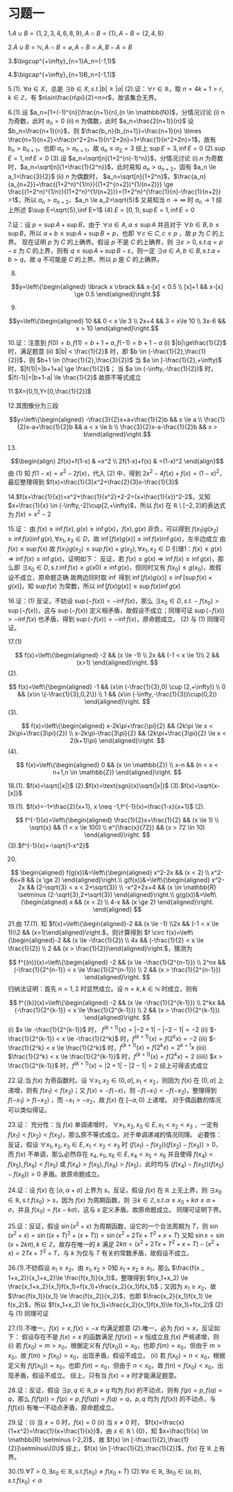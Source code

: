 # 习题一
1.$A \cup B=\{1,2,3,4,6,8,9\} ,A \cap B=\{1\},A-B=\{2,4,8\}$

2.$A \cup B=\mathbb{N},A \cap B=\varnothing,A-B=A,B-A=B$

3.$\bigcup^{+\infty}_{n=1}A_n=(-1,1)$

4.$\bigcap^{+\infty}_{n=1}B_n=[-1,1]$

5.(1). $\forall a \in X$，总是 $\exists b \in X ,s.t. |b| \ge |a|$
(2).证：$\forall r \in \mathbb{R}$，取 $n=4k+1 > r,k \in \mathbb{Z}$，有 $n\sin\frac{n\pi}{2}=n>r$，故该集合无界。

6.(1).设 $a_n=[1+(-1)^{n}]\frac{n+1}{n},(n \in \mathbb{N})$，分情况讨论
(i) n 为奇数，此时 $a_n=0$
(ii) n 为偶数，此时 $a_n=\frac{2(n+1)}{n}$
设 $b_n=\frac{n+1}{n}$，则 $\frac{b_n}{b_{n+1}}=\frac{n+1}{n} \times \frac{n+1}{n+2}=\frac{n^2+2n+1}{n^2+2n}=1+\frac{1}{n^2+2n}>1$，故有 $b_n>b_{n+1}$，也即 $a_n>a_{n+1}$，故 $a_n \le a_2=3$
综上 $\sup E=3,\inf E=0$
(2).$\sup E=1,\inf E=0$
(3).设 $a_n=\sqrt[n]{1+2^{n(-1)^n}}$，分情况讨论
(i).$n$ 为奇数时，$a_n=\sqrt[n]{1+\frac{1}{2^n}}$，此时易知 $a_n > a_{n+2}$，固有 $a_n \le a_1=\frac{3}{2}$
(ii) $n$ 为偶数时， $a_n=\sqrt[n]{1+2^n}$，$\frac{a_n}{a_{n+2}}=\frac{(1+2^n)^{1/n}}{(1+2^{n+2})^{1/(n+2)}} \ge \frac{(1+2^n)^{1/n}}{(1+2^n)^{1/(n+2)}}=(1+2^n)^{\frac{1}{n}-\frac{1}{n+2}} >1$，所以 $a_n >a_{n+2}$，$a_n \le a_2=\sqrt{5}$
又易知当 $n \to \infty$ 时 $a _n \to 1$
综上所述 $\sup E=\sqrt{5},\inf E=1$
(4).$E=[0,1),\sup E=1,\inf E=0$

7.证：设 $p=\sup A+\sup B$，由于 $\forall a \in A,a \le \sup A$ 并且对于 $\forall b \in B,b \le \sup B$，所以 $a+b \le \sup A+\sup B=p$，也即 $\forall c \in C,c \le p$ ，故 $p$ 为 $C$ 的上界。
现在证明 $p$ 为 $C$ 的上确界。假设 $p$ 不是 $C$ 的上确界，则 $\exists \varepsilon >0, s.t. q=p-\varepsilon$ 为 $C$ 的上界，则有 $q\le \sup A+\sup B-\varepsilon$，则一定 $\exists a \in A,b \in B ,s.t. a+b>q$，故 $q$ 不可能是 $C$ 的上界。所以 $p$ 是 $C$ 的上确界。

8.

$$y=\left\{\begin{aligned} 
\lbrack x \rbrack && x-[x] < 0.5 \\ 
[x]+1 && x-[x] \ge 0.5
\end{aligned}\right.$$

9.

$$y=\left\{\begin{aligned}
10 && 0 < x \le 3 \\
2x+4 && 3 < x\le 10 \\
3x-6 && x > 10
\end{aligned}\right.$$

10.证：注意到 $f(0)=b,f(1)=b+1+a,f(-1)=b+1-a$
(i) $|b|\ge\frac{1}{2}$ 时，满足题意
(ii) $|b| < \frac{1}{2}$ 时，即 $b \in (-\frac{1}{2},\frac{1}{2})$，则 $b+1 \in (\frac{1}{2},\frac{3}{2})$
当 $a \in [-\frac{1}{2},+\infty)$ 时，$|f(1)|=|b+1+a| \ge \frac{1}{2}$；
当 $a \in (-\infty,-\frac{1}{2})$ 时，$|f(-1)|=|b+1-a| \le \frac{1}{2}$
故原不等式成立

11.$X=[0,1],Y=[0,\frac{1}{2}]$

12.其图像分为三段

$$y=\left\{\begin{aligned}
-\frac{3}{2}x+a+\frac{1}{2}b && x \le a \\
\frac{1}{2}x-a+\frac{1}{2}b && a < x \le b \\
\frac{3}{2}x-a-\frac{1}{2}b && x > b\end{aligned}\right.$$

13.

$$\begin{align}
2f(x)+f(1-x) & =x^2 \\
2f(1-x)+f(x) & =(1-x)^2
\end{align}$$
由 (1) 知 $f(1-x)=x^2-2f(x)$，代入 (2) 中，得到 $2x^2-4f(x)+f(x)=(1-x)^2$，最后整理得到 $f(x)=\frac{1}{3}x^2+\frac{2}{3}x-\frac{1}{3}$

14.$f(x+\frac{1}{x})=x^2+\frac{1}{x^2}+2-2=(x+\frac{1}{x})^2-2$，又知 $x+\frac{1}{x} \in (-\infty,-2]\cup[2,+\infty)$，所以 $f(x)$ 在 $\mathbb{R} \setminus [-2,2]$的表达式为 $f(x)=x^2-2$

15.证：
由 $f(x) \ge \inf f(x),g(x) \ge \inf g(x)$，$f(x),g(x)$ 非负，可以得到 $f(x_1)g(x_2) \ge \inf f(x) \inf g(x),\forall x_1,x_2 \in D$，故 $\inf [f(x)g(x)] \ge \inf f(x) \inf g(x)$，左半边成立
由 $f(x) \le \sup f(x)$ 故 $f(x_1)g(x_2) \le \sup f(x) \times g(x_2),\forall x_1,x_2 \in D$
引理1：$f(x) \le g(x) \Rightarrow \inf f(x) \le \inf g(x)$，证明如下：
反证，若 $f(x) \le g(x) \Rightarrow \inf f(x) \ge \inf g(x)$，那么即 $\exists x_0 \in D,s.t. \inf f(x)\ge g(x0)\ge \inf g(x)$，但同时又有 $f(x_0) \le g(x_0)$，故假设不成立，原命题正确
故两边同时取 $\inf$ 得到 $\inf[f(x)g(x)]\le\inf[\sup f(x) \times g(x)]$，知 $\sup f(x)$ 为常数，所以 $\inf[f(x)g(x)] \le \sup f(x) \inf g(x)$

16.证：(1) 反证，不妨设 $\sup (-f(x)) < -\inf f(x)$，那么 $\exists x_0 \in D,s.t. -f(x_0) > \sup (-f(x))$，这与 $\sup (-f(x))$ 定义相矛盾，故假设不成立；同理可证 $\sup (-f(x)) > -\inf f(x)$ 也矛盾，得到 $\sup (-f(x))=-\inf f(x)$，原命题成立。
(2) 与 (1) 同理可证。

17.(1)

$$
f(x)=\left\{\begin{aligned}
-2 && (x \le -1) \\
2x && (-1 < x \le 1)\\
2 && (x>1)
\end{aligned}\right.
$$
(2).

$$
f(x)=\left\{\begin{aligned}
-1 && (x\in (-\frac{1}{3},0) \cup (2,+\infty)) \\
0 &&  (x\in \{-\frac{1}{3},0,2\}) \\
1 && (x\in (-\infty,-\frac{1}{3})\cup(0,2))
\end{aligned}\right.
$$
(3).

$$
f(x)=\left\{\begin{aligned}
x-2k\pi+\frac{\pi}{2} && (2k\pi \le x < 2k\pi+\frac{3\pi}{2}) \\
x-2k\pi-\frac{3\pi}{2} && (2k\pi+\frac{3\pi}{2} \le x < 2(k+1)\pi)
\end{aligned}\right.
$$
(4).

$$
f(x)=\left\{\begin{aligned}
0 && (x \in \mathbb{Z}) \\
x-n && (n < x < n+1,n \in \mathbb{Z})
\end{aligned}\right.
$$

18.(1). $f(x)=\sqrt{|x|}$
(2).$f(x)=\text{sgn}(x)\sqrt{|x|}$
(3).$f(x)=\sqrt{x-[x]}$

19.(1). $f(x)=-1+\frac{2}{x+1}, x \neq -1,f^{-1}(x)=\frac{1-x}{x+1}$
(2).

$$
f^{-1}(x)=\left\{\begin{aligned}
\frac{1}{2}x+\frac{1}{2} && (x \le 1) \\
\sqrt{x} && (1 < x \le 100) \\
e^{\frac{x}{72}} && (x > 72 \ln 10)
\end{aligned}\right.
$$
(3).$f^{-1}(x)=-\sqrt{1-x^2}$

20.

$$
\begin{aligned}
f(g(x))&=\left\{\begin{aligned}
x^2-2x && (x < 2) \\
x^2-6x+8 && (x \ge 2)
\end{aligned}\right.\\
g(f(x))&=\left\{\begin{aligned}
x^2-2x && (2-\sqrt{3} < x < 2+\sqrt{3}) \\
-x^2+2x+4 && (x \in \mathbb{R} \setminus (2-\sqrt{3},2+\sqrt{3})
\end{aligned}\right.\\
g(g(x))&=\left\{\begin{aligned}
x && (x < 2) \\
4-x && (x \ge 2)
\end{aligned}\right.
\end{aligned}
$$

21.由 17.(1). 知 $f(x)=\left\{\begin{aligned}-2 && (x \le -1) \\2x && (-1 < x \le 1)\\2 && (x>1)\end{aligned}\right.$，则计算得到 $f \circ f(x)=\left\{\begin{aligned}-2 && (x \le -\frac{1}{2}) \\ 4x && (-\frac{1}{2} < x \le \frac{1}{2}) \\ 2 && (x > \frac{1}{2})\end{aligned}\right.$，猜测为

$$
f^{(n)}(x)=\left\{\begin{aligned}
-2 && (x \le -\frac{1}{2^{n-1}}) \\
2^nx && (-\frac{1}{2^{n-1}} < x \le \frac{1}{2^{n-1}}) \\
2 && (x > \frac{1}{2^{n-1}})
\end{aligned}\right.
$$
归纳法证明：首先 $n=1,2$ 时显然成立。设 $n=k,k\in\mathbb{N}$ 时成立，则有

$$
f^{(k)}(x)=\left\{\begin{aligned}
-2 && (x \le -\frac{1}{2^{k-1}}) \\
2^kx && (-\frac{1}{2^{k-1}} < x \le \frac{1}{2^{k-1}}) \\
2 && (x > \frac{1}{2^{k-1}})
\end{aligned}\right.
$$
(i) $x \le -\frac{1}{2^{k-1}}$ 时， $f^{(k+1)}(x)=|-2+1|-|-2-1|=-2$
(ii) $-\frac{1}{2^{k-1}} < x \le -\frac{1}{2^k}$ 时，$f^{(k+1)}(x)=f(2^kx)=-2$
(iii) $-\frac{1}{2^k} < x \le \frac{1}{2^k}$ 时，$f^{(k+1)}(x)=f(2^kx)=2^{k+1}x$
(iiii) $\frac{1}{2^k} < x \le \frac{1}{2^{k-1}}$ 时，$f^{(k+1)}(x)=f(2^kx)=2$
(iiiii) $x > \frac{1}{2^{k-1}}$ 时，$f^{(k+1)}(x)=|2+1|-|2-1|=2$
综上可得该式成立

22.证:当 $f(x)$ 为奇函数时。设 $\forall x_1,x_2 \in (0,a],x_1 < x_2$，则因为 $f(x)$ 在 $(0,a]$ 上递增，则有 $f(x_1) < f(x_2)$；又 $f(x)=-f(-x)$，则 $-f(-x_1) < -f(-x_2)$，整理得到 $f(-x_1) > f(-x_2)$ ，而 $-x _ 1 >-x _ 2$，故 $f(x)$ 在 $[-a,0)$ 上递增。
对于偶函数的情况可以类似得证。

23.证：
充分性：当 $f(x)$ 单调递增时， $\forall x _ 1,x _ 2,x _ 3 \in E,x _ 1 < x _ 2 < x _ 3$ ，一定有 $f(x_1) < f(x_2) < f(x_3)$，那么原不等式成立。对于单调递减的情况同理。
必要性：反证，假设 $\forall x_1,x_2,x_3 \in E,x_1 < x_2 < x_3$ 时 $(f(x _ 1)-f(x_2))(f(x_2)-f(x_3)) > 0$，而 $f(x)$ 不单调，那么必然存在 $x_4,x_5,x_6 \in E,x_4 < x_5 < x_6$ 并且使得 $f(x_4) < f(x_5),f(x_6) < f(x_5)$ 或 $f(x_4) > f(x_5),f(x_6) > f(x_5)$，此时均与 $(f(x _ 4)-f(x_5))(f(x_5)-f(x_6)) > 0$ 矛盾。故原命题成立。

24.证：设 $f(x)$ 在 $[\alpha,\alpha+\sigma]$ 上界为 $s$。反证，假设 $f(x)$ 在 $\mathbb{R}$ 上无上界，则 $\exists x_0 \in \mathbb{R},s.t. f(x _0) >s$，因为 $f(x)$ 为周期函数，则 $\exists k \in \mathbb{Z},s.t.\alpha\le x _ 0+k\sigma \le \alpha+\sigma$，并且 $f(x _ 0)=f(x-k\sigma)$，这与 $s$ 定义矛盾。故原命题成立。
同理可证明下界。

25.证：反证，假设 $\sin(x^2+x)$ 为周期函数，设它的一个合法周期为 $T$，则 $\sin(x^2+x)=\sin((x+T)^2+(x+T))=\sin(x^2+2Tx+T^2+x+T)$
又知 $\sin x=\sin(x+2k\pi),k \in \mathbb{Z}$，故存在唯一的 $k$ 满足 $2k\pi=(x^2+2Tx+T^2+x+T)-(x^2+x)=2Tx+T^2+T$，与 $k$ 为仅与 $T$ 有关的常数矛盾，故假设不成立。

26.(1).不妨假设 $x_1 \ge x_2$。由 $x_1,x_2 > 0$知 $x _ 1+x_2 \ge x_1$，那么 $\frac{f(x _ 1+x_2)}{x_1+x_2}\le \frac{f(x_1)}{x_1}$，整理得到 $f(x_1+x_2) \le \frac{x_1+x_2}{x_1}f(x_1)=f(x_1)+\frac{x_2}{x_1}f(x_1)$；又因为 $x_1 \ge x_2$，故 $\frac{f(x_1)}{x_1} \le \frac{f(x_2)}{x_2}$，也即 $\frac{x_2}{x_1}f(x_1) \le f(x_2)$，所以 $f(x_1+x_2) \le f(x_1)+\frac{x_2}{x_1}f(x_1)\le f(x_1)+f(x_2)$
(2) 与 (1) 同理可证

27.(1).不唯一，$f(x)=x,f(x)=-x$ 均满足题意
(2).唯一，必为 $f(x)=x$，反证如下：
假设存在不是 $f(x)=x$ 的函数满足 $f(f(x))=x$ 恒成立且 $f(x)$ 严格递增，则
(i) 若 $f(x_0)=m > x_0$，根据定义有 $f(f(x_0))=x_0$，也即 $f(m)=x_0$，但由于 $m > x_0$，故 $f(m) > f(x_0) > x_0$，出现矛盾，假设不成立。
(ii) 若 $f(x_0)=n < x_0$，根据定义有 $f(f(x_0))=x_0$，也即 $f(n)=x_0$，但由于 $n < x_0$，故 $f(n) < f(x_0) < x_0$，出现矛盾，假设不成立。
综上，只有当 $f(x)=x$ 时才能满足题意。

28.证：反证，假设 $\exists p,q \in \mathbb{R},p \neq q$ 均为 $f(x)$ 的不动点，则有 $f(p)=p,f(q)=q$，那么 $f(f(p))=f(p)=p,f(f(q))=f(q)=q$，$p,q$ 均为 $f(f(x))$ 的不动点，与 $f(f(x))$ 有唯一不动点矛盾，原命题成立。

29.证：(i) 当 $x=0$ 时，$f(x)=0$
(ii) 当 $x \neq 0$ 时， $f(x)=\frac{x}{1+x^2}=\frac{1}{x+\frac{1}{x}}$，由 $x \in \mathbb{R}\setminus\{0\}$，知 $x+\frac{1}{x} \in \mathbb{R} \setminus (-2,2)$，故 $f(x) \in [-\frac{1}{2},\frac{1}{2}]\setminus\{0\}$
综上，$f(x) \in [-\frac{1}{2},\frac{1}{2}]$，$f(x)$ 在 $\mathbb{R}$ 上有界。

30.(1).$\forall T>0,\exists x_0 \in \mathbb{R},s.t. f(x_0)\neq f(x_0+T)$
(2).$\forall \alpha \in \mathbb{R},\exists x_0 \in (a,b),s.t. f(x_0) < \alpha$